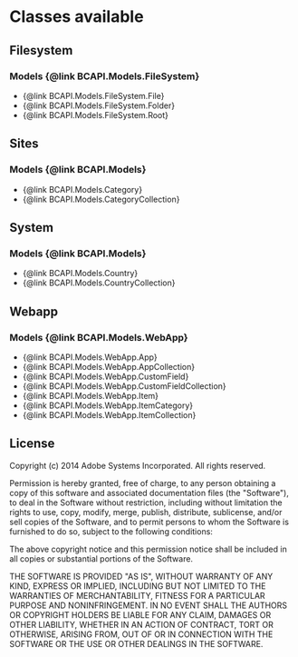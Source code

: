 # Classes available

## Filesystem

### Models {@link BCAPI.Models.FileSystem}

  - {@link BCAPI.Models.FileSystem.File}
  - {@link BCAPI.Models.FileSystem.Folder}
  - {@link BCAPI.Models.FileSystem.Root}

## Sites

### Models {@link BCAPI.Models}

  - {@link BCAPI.Models.Category}
  - {@link BCAPI.Models.CategoryCollection}

## System

### Models {@link BCAPI.Models}

  - {@link BCAPI.Models.Country}
  - {@link BCAPI.Models.CountryCollection}

## Webapp

### Models {@link BCAPI.Models.WebApp}

  - {@link BCAPI.Models.WebApp.App}
  - {@link BCAPI.Models.WebApp.AppCollection}
  - {@link BCAPI.Models.WebApp.CustomField}
  - {@link BCAPI.Models.WebApp.CustomFieldCollection}
  - {@link BCAPI.Models.WebApp.Item}
  - {@link BCAPI.Models.WebApp.ItemCategory}
  - {@link BCAPI.Models.WebApp.ItemCollection}

## License

Copyright (c) 2014 Adobe Systems Incorporated. All rights reserved.
 
Permission is hereby granted, free of charge, to any person obtaining a
copy of this software and associated documentation files (the "Software"), 
to deal in the Software without restriction, including without limitation 
the rights to use, copy, modify, merge, publish, distribute, sublicense, 
and/or sell copies of the Software, and to permit persons to whom the 
Software is furnished to do so, subject to the following conditions:
 
The above copyright notice and this permission notice shall be included in
all copies or substantial portions of the Software.
 
THE SOFTWARE IS PROVIDED "AS IS", WITHOUT WARRANTY OF ANY KIND, EXPRESS OR
IMPLIED, INCLUDING BUT NOT LIMITED TO THE WARRANTIES OF MERCHANTABILITY, 
FITNESS FOR A PARTICULAR PURPOSE AND NONINFRINGEMENT. IN NO EVENT SHALL THE
AUTHORS OR COPYRIGHT HOLDERS BE LIABLE FOR ANY CLAIM, DAMAGES OR OTHER 
LIABILITY, WHETHER IN AN ACTION OF CONTRACT, TORT OR OTHERWISE, ARISING 
FROM, OUT OF OR IN CONNECTION WITH THE SOFTWARE OR THE USE OR OTHER 
DEALINGS IN THE SOFTWARE.